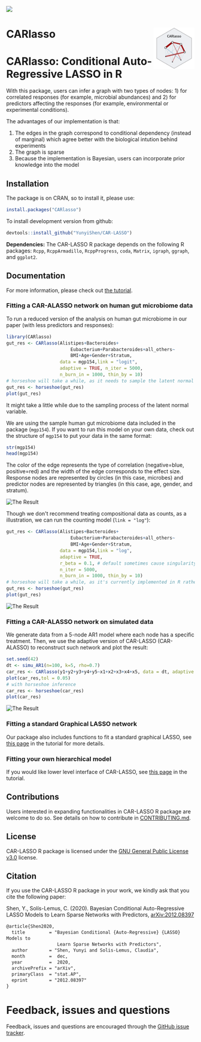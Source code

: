 ![](https://github.com/YunyiShen/CAR-LASSO/workflows/R-CMD-check/badge.svg)

# CARlasso <a href='https://yunyishen.github.io/CAR-LASSO/dev'><img src='https://github.com/YunyiShen/CAR-LASSO/raw/dev/CARlasso.png' align="right" height="110" /></a> 

# CARlasso: Conditional Auto-Regressive LASSO in R

With this package, users can infer a graph with two types of nodes: 1) for correlated responses (for example, microbial abundances) and 2) for predictors affecting the responses (for example, environmental or experimental conditions).

The advantages of our implementation is that:

1. The edges in the graph correspond to conditional dependency (instead of marginal) which agree better with the biological intution behind experiments
2. The graph is sparse
3. Because the implementation is Bayesian, users can incorporate prior knowledge into the model

## Installation

The package is on CRAN, so to install it, please use:

```r
install.packages("CARlasso")
```
To install development version from github:

```r
devtools::install_github("YunyiShen/CAR-LASSO")
```

**Dependencies:** The CAR-LASSO R package depends on the following R packages: `Rcpp`, `RcppArmadillo`, `RcppProgress`, `coda`, `Matrix`, `igraph`, `ggraph`, and `ggplot2`. 


## Documentation

For more information, please check out [the tutorial](https://yunyishen.github.io/CAR-LASSO/).

### Fitting a CAR-ALASSO network on human gut microbiome data

To run a reduced version of the analysis on human gut microbiome in our paper (with less predictors and responses):

```r
library(CARlasso)
gut_res <- CARlasso(Alistipes+Bacteroides+
                        Eubacterium+Parabacteroides+all_others~
                        BMI+Age+Gender+Stratum,
                    data = mgp154,link = "logit", 
                    adaptive = TRUE, n_iter = 5000, 
                    n_burn_in = 1000, thin_by = 10)
# horseshoe will take a while, as it needs to sample the latent normal too
gut_res <- horseshoe(gut_res)
plot(gut_res)
```
It might take a little while due to the sampling process of the latent normal variable.

We are using the sample human gut microbiome data included in the package (`mgp154`).
If you want to run this model on your own data, check out the structure of `mgp154` to put your data in the same format:

```r
str(mgp154)
head(mgp154)
```

The color of the edge represents the type of correlation (negative=blue, positive=red) and the width of the edge corresponds to the effect size. Response nodes are represented by circles (in this case, microbes) and predictor nodes are represented by triangles (in this case, age, gender, and stratum).

![The Result](http://YunyiShen.github.io/files/Research_figs/CARLASSO/human_gut_reduce.png)

Though we don't recommend treating compositional data as counts, as a illustration, we can run the counting model (`link = "log"`):

```r
gut_res <- CARlasso(Alistipes+Bacteroides+
                        Eubacterium+Parabacteroides+all_others~
                        BMI+Age+Gender+Stratum,
                    data = mgp154,link = "log", 
                    adaptive = TRUE, 
                    r_beta = 0.1, # default sometimes cause singularity in Poisson model due to exponential transformation, slightly change can fix it.
                    n_iter = 5000, 
                    n_burn_in = 1000, thin_by = 10)
# horseshoe will take a while, as it's currently implemented in R rather than C++
gut_res <- horseshoe(gut_res)
plot(gut_res)
```

![The Result](http://YunyiShen.github.io/files/Research_figs/CARLASSO/gut_count.png)



### Fitting a CAR-ALASSO network on simulated data

We generate data from a 5-node AR1 model where each node has a specific treatment. Then, we use the adaptive version of CAR-LASSO (CAR-ALASSO) to reconstruct such network and plot the result: 

```r
set.seed(42)
dt <- simu_AR1(n=100, k=5, rho=0.7)
car_res <- CARlasso(y1+y2+y3+y4+y5~x1+x2+x3+x4+x5, data = dt, adaptive = TRUE)
plot(car_res,tol = 0.05)
# with horseshoe inference
car_res <- horseshoe(car_res)
plot(car_res)
```

![The Result](http://YunyiShen.github.io/files/Research_figs/CARLASSO/package_eg.png)


### Fitting a standard Graphical LASSO network

Our package also includes functions to fit a standard graphical LASSO, see [this page](https://yunyishen.github.io/CAR-LASSO/articles/glasso.html) in the tutorial for more details. 


### Fitting your own hierarchical model

If you would like lower level interface of CAR-LASSO, see [this page](https://yunyishen.github.io/CAR-LASSO/articles/buildown.html) in the tutorial.


## Contributions

Users interested in expanding functionalities in CAR-LASSO R package are welcome to do so.
See details on how to contribute in [CONTRIBUTING.md](https://github.com/YunyiShen/CAR-LASSO/blob/master/CONTRIBUTING.md).

## License
CAR-LASSO R package is licensed under the [GNU General Public License v3.0](https://github.com/YunyiShen/CAR-LASSO/blob/master/LICENSE) license.

## Citation

If you use the CAR-LASSO R package in your work, we kindly ask that you cite the following paper:

Shen, Y., Solís-Lemus, C. (2020). Bayesian Conditional Auto-Regressive LASSO Models to Learn Sparse Networks with Predictors, [arXiv:2012.08397](https://arxiv.org/abs/2012.08397)

```
@article{Shen2020,
  title         = "Bayesian Conditional {Auto-Regressive} {LASSO} Models to
                   Learn Sparse Networks with Predictors",
  author        = "Shen, Yunyi and Solis-Lemus, Claudia",
  month         =  dec,
  year          =  2020,
  archivePrefix = "arXiv",
  primaryClass  = "stat.AP",
  eprint        = "2012.08397"
}
```

# Feedback, issues and questions

Feedback, issues and questions are encouraged through the [GitHub issue tracker](https://github.com/YunyiShen/CAR-LASSO/issues).

